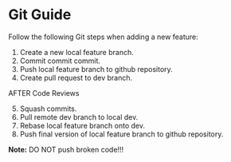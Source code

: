 # Git Guide

Follow the following Git steps when adding a new feature:

1. Create a new local feature branch.
2. Commit commit commit.
3. Push local feature branch to github repository.
4. Create pull request to dev branch.

AFTER Code Reviews

5. Squash commits.
6. Pull remote dev branch to local dev.
7. Rebase local feature branch onto dev.
8. Push final version of local feature branch to github repository.

**Note:** DO NOT push broken code!!!